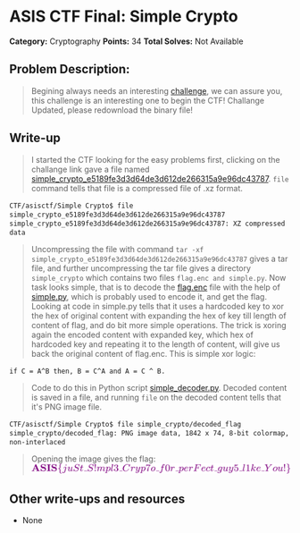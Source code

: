 # ASIS CTF Final: Simple Crypto

**Category:** Cryptography
**Points:** 34
**Total Solves:** Not Available
## Problem Description:

> Begining always needs an interesting [challenge](simple_crypto_e5189fe3d3d64de3d612de266315a9e96dc43787), we can assure you, this challenge is an interesting one to begin the CTF! Challange Updated, please redownload the binary file!

## Write-up
[//]: # (> Your write up goes here.)
> I started the CTF looking for the easy problems first, clicking on the challange link gave a file named [simple\_crypto\_e5189fe3d3d64de3d612de266315a9e96dc43787](simple\_crypto\_e5189fe3d3d64de3d612de266315a9e96dc43787). `file` command tells that file is a compressed file of .xz format. 

```
CTF/asisctf/Simple Crypto$ file simple_crypto_e5189fe3d3d64de3d612de266315a9e96dc43787
simple_crypto_e5189fe3d3d64de3d612de266315a9e96dc43787: XZ compressed data
```

> Uncompressing the file with command `tar -xf simple_crypto_e5189fe3d3d64de3d612de266315a9e96dc43787` gives a tar file, and further uncompressing the tar file gives a directory `simple_crypto` which contains two files `flag.enc and simple.py`. Now task looks simple, that is to decode the [flag.enc](simple_crypto/flag.enc) file with the help of [simple.py](simple_crypto/simple.py), which is probably used to encode it, and get the flag. Looking at code in simple.py tells that it uses a hardcoded key to xor the hex of original content with expanding the hex of key till length of content of flag, and do bit more simple operations. The trick is xoring again the encoded content with expanded key, which hex of hardcoded key and repeating it to the length of content, will give us back the original content of flag.enc. This is simple xor logic:

```
if C = A^B then, B = C^A and A = C ^ B.
```

> Code to do this in Python script [simple\_decoder.py](simple_decoder.py). Decoded content is saved in a file, and running `file` on the decoded content tells that it's PNG image file.

```
CTF/asisctf/Simple Crypto$ file simple_crypto/decoded_flag
simple_crypto/decoded_flag: PNG image data, 1842 x 74, 8-bit colormap, non-interlaced
```
> Opening the image gives the flag:
![Image](decoded_flag?raw=true "Flag")

## Other write-ups and resources

* None
